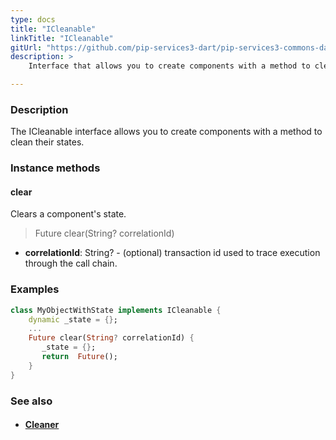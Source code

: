 ```yaml
---
type: docs
title: "ICleanable"
linkTitle: "ICleanable"
gitUrl: "https://github.com/pip-services3-dart/pip-services3-commons-dart"
description: >
    Interface that allows you to create components with a method to clean their states.

---
```


### Description

The ICleanable interface allows you to create components with a method to clean their states.

### Instance methods

#### clear
Clears a component's state.

> Future clear(String? correlationId)

- **correlationId**: String? - (optional) transaction id used to trace execution through the call chain.

### Examples
```dart
class MyObjectWithState implements ICleanable {
    dynamic _state = {};
    ...
    Future clear(String? correlationId) {
       _state = {};
       return  Future();
    }
}
```

### See also
- #### [Cleaner](../cleaner)
